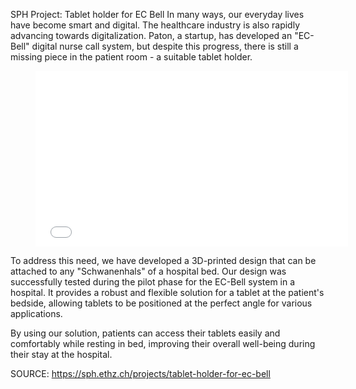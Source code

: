 SPH Project: Tablet holder for EC Bell
In many ways, our everyday lives have become smart and digital. The healthcare industry is also rapidly advancing towards digitalization. Paton, a startup, has developed an "EC-Bell" digital nurse call system, but despite this progress, there is still a missing piece in the patient room - a suitable tablet holder.  

<figure><iframe frameborder="0" height="281" src="//www.youtube.com/embed/Nu4BE-jnpMU" width="500"></iframe></figure>

To address this need, we have developed a 3D-printed design that can be attached to any "Schwanenhals" of a hospital bed. Our design was successfully tested during the pilot phase for the EC-Bell system in a hospital. It provides a robust and flexible solution for a tablet at the patient's bedside, allowing tablets to be positioned at the perfect angle for various applications.

By using our solution, patients can access their tablets easily and comfortably while resting in bed, improving their overall well-being during their stay at the hospital.


SOURCE: https://sph.ethz.ch/projects/tablet-holder-for-ec-bell